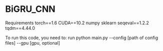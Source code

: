 # BiGRU_CNN

Requirements
  torch==1.6
  CUDA==10.2
  numpy
  sklearn
  seqeval==1.2.2
  tqdm==4.44.0
  
To run this code, you need to:
  run python main.py  --config [path of config files]  --gpu [gpu, optional]
